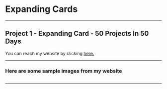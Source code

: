 # Expanding Cards

---

## Project 1 - Expanding Card - 50 Projects In 50 Days

You can reach my website by clicking [here.](https://isacancabuk.github.io/expanding-cards/)

---

### Here are some sample images from my website

![]()

---

![]()
